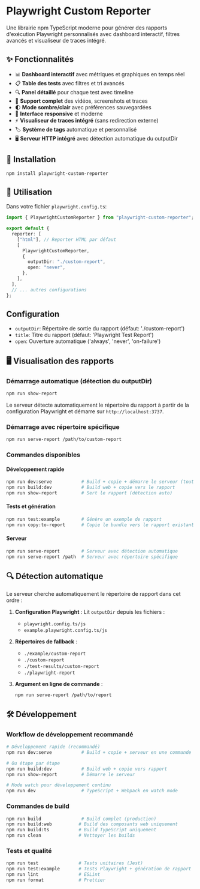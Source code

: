 # Playwright Custom Reporter

Une librairie npm TypeScript moderne pour générer des rapports d'exécution Playwright personnalisés avec dashboard interactif, filtres avancés et visualiseur de traces intégré.

## ✨ Fonctionnalités

- 📊 **Dashboard interactif** avec métriques et graphiques en temps réel
- 📋 **Table des tests** avec filtres et tri avancés
- 🔍 **Panel détaillé** pour chaque test avec timeline
- 🎥 **Support complet** des vidéos, screenshots et traces
- 🌓 **Mode sombre/clair** avec préférences sauvegardées
- 📱 **Interface responsive** et moderne
- ⚡ **Visualiseur de traces intégré** (sans redirection externe)
- 🏷️ **Système de tags** automatique et personnalisé
- 🖥️ **Serveur HTTP intégré** avec détection automatique du outputDir

## 🚀 Installation

```bash
npm install playwright-custom-reporter
```

## 📖 Utilisation

Dans votre fichier `playwright.config.ts`:

```typescript
import { PlaywrightCustomReporter } from "playwright-custom-reporter";

export default {
  reporter: [
    ["html"], // Reporter HTML par défaut
    [
      PlaywrightCustomReporter,
      {
        outputDir: "./custom-report",
        open: "never",
      },
    ],
  ],
  // ... autres configurations
};
```

## Configuration

- `outputDir`: Répertoire de sortie du rapport (défaut: './custom-report')
- `title`: Titre du rapport (défaut: 'Playwright Test Report')
- `open`: Ouverture automatique ('always', 'never', 'on-failure')

## 🖥️ Visualisation des rapports

### Démarrage automatique (détection du outputDir)

```bash
npm run show-report
```

Le serveur détecte automatiquement le répertoire du rapport à partir de la configuration Playwright et démarre sur `http://localhost:3737`.

### Démarrage avec répertoire spécifique

```bash
npm run serve-report /path/to/custom-report
```

### Commandes disponibles

#### Développement rapide

```bash
npm run dev:serve           # Build + copie + démarre le serveur (tout en un)
npm run build:dev           # Build web + copie vers le rapport
npm run show-report         # Sert le rapport (détection auto)
```

#### Tests et génération

```bash
npm run test:example        # Génère un exemple de rapport
npm run copy:to-report      # Copie le bundle vers le rapport existant
```

#### Serveur

```bash
npm run serve-report        # Serveur avec détection automatique
npm run serve-report /path  # Serveur avec répertoire spécifique
```

## 🔍 Détection automatique

Le serveur cherche automatiquement le répertoire de rapport dans cet ordre :

1. **Configuration Playwright** : Lit `outputDir` depuis les fichiers :

   - `playwright.config.ts/js`
   - `example.playwright.config.ts/js`

2. **Répertoires de fallback** :

   - `./example/custom-report`
   - `./custom-report`
   - `./test-results/custom-report`
   - `./playwright-report`

3. **Argument en ligne de commande** :
   ```bash
   npm run serve-report /path/to/report
   ```

## 🛠️ Développement

### Workflow de développement recommandé

```bash
# Développement rapide (recommandé)
npm run dev:serve           # Build + copie + serveur en une commande

# Ou étape par étape
npm run build:dev           # Build web + copie vers rapport
npm run show-report         # Démarre le serveur

# Mode watch pour développement continu
npm run dev                 # TypeScript + Webpack en watch mode
```

### Commandes de build

```bash
npm run build               # Build complet (production)
npm run build:web          # Build des composants web uniquement
npm run build:ts           # Build TypeScript uniquement
npm run clean              # Nettoyer les builds
```

### Tests et qualité

```bash
npm run test               # Tests unitaires (Jest)
npm run test:example       # Tests Playwright + génération de rapport
npm run lint               # ESLint
npm run format             # Prettier
```
